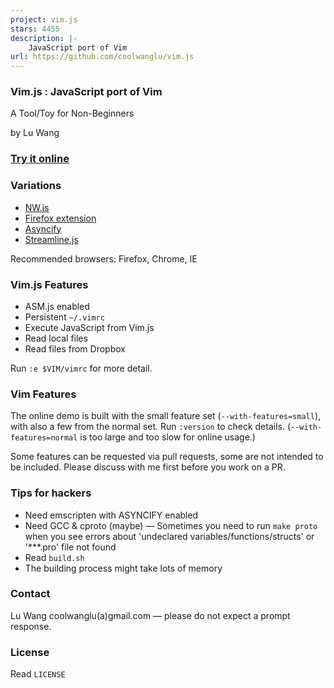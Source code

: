 ```yaml
---
project: vim.js
stars: 4455
description: |-
    JavaScript port of Vim
url: https://github.com/coolwanglu/vim.js
---
```


### Vim.js : JavaScript port of Vim

A Tool/Toy for Non-Beginners

by Lu Wang

### [Try it online](http://coolwanglu.github.io/vim.js/emterpreter/vim.html)

### Variations
- [NW.js](https://github.com/coolwanglu/vim.js/tree/master/NW.js)
- [Firefox extension](https://addons.mozilla.org/en-US/firefox/addon/vimjs-extension/)
- [Asyncify](http://coolwanglu.github.io/vim.js/asyncify/vim.html)
- [Streamline.js](http://coolwanglu.github.io/vim.js/streamlinejs/vim.html)

Recommended browsers: Firefox, Chrome, IE


### Vim.js Features

- ASM.js enabled
- Persistent `~/.vimrc`
- Execute JavaScript from Vim.js 
- Read local files 
- Read files from Dropbox

Run `:e $VIM/vimrc` for more detail.



### Vim Features

The online demo is built with the small feature set (`--with-features=small`), 
with also a few from the normal set.
Run `:version` to check details. 
(`--with-features=normal` is too large and too slow for online usage.)

Some features can be requested via pull requests, some are not intended to be included. 
Please discuss with me first before you work on a PR.



### Tips for hackers

- Need emscripten with ASYNCIFY enabled
- Need GCC & cproto (maybe) &mdash; Sometimes you need to run `make proto` when you see errors about 'undeclared variables/functions/structs' or '***.pro' file not found
- Read `build.sh`
- The building process might take lots of memory



### Contact

Lu Wang coolwanglu(a)gmail.com &mdash; please do not expect a prompt response.



### License

Read `LICENSE`




